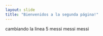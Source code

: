 ```yaml
---
layout: slide
title: "Bienvenidos a la segunda página!"
---
```

cambiando la linea 5
messi messi
messi 

